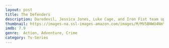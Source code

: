 ```yaml
---
layout: post
title: The Defenders
description: Daredevil, Jessica Jones, Luke Cage, and Iron Fist team up to fight crime in New York City.
thumbnail: https://images-na.ssl-images-amazon.com/images/M/MV5BNWU4NmY3MTMtMTBmMi00NjFjLTkwMmItYWZhZWUwNDg5M2ExXkEyXkFqcGdeQXVyNDUyOTg3Njg@._V1_QL50_SY1000_CR0,0,674,1000_AL_.jpg
imdb: 7.9
genre:  Action, Adventure, Crime
category: Tv-Series
---
```

